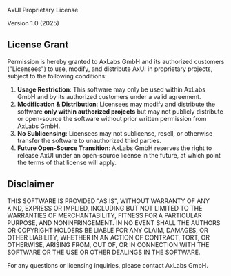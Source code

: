AxUI Proprietary License

Version 1.0 (2025)

## License Grant

Permission is hereby granted to AxLabs GmbH and its authorized customers ("Licensees") to use, modify, and distribute AxUI in proprietary projects, subject to the following conditions:

1. **Usage Restriction**: This software may only be used within AxLabs GmbH and by its authorized customers under a valid agreement.
2. **Modification & Distribution**: Licensees may modify and distribute the software **only within authorized projects** but may not publicly distribute or open-source the software without prior written permission from AxLabs GmbH.
3. **No Sublicensing**: Licensees may not sublicense, resell, or otherwise transfer the software to unauthorized third parties.
4. **Future Open-Source Transition**: AxLabs GmbH reserves the right to release AxUI under an open-source license in the future, at which point the terms of that license will apply.

## Disclaimer

THIS SOFTWARE IS PROVIDED "AS IS", WITHOUT WARRANTY OF ANY KIND, EXPRESS OR IMPLIED, INCLUDING BUT NOT LIMITED TO THE WARRANTIES OF MERCHANTABILITY, FITNESS FOR A PARTICULAR PURPOSE, AND NONINFRINGEMENT. IN NO EVENT SHALL THE AUTHORS OR COPYRIGHT HOLDERS BE LIABLE FOR ANY CLAIM, DAMAGES, OR OTHER LIABILITY, WHETHER IN AN ACTION OF CONTRACT, TORT, OR OTHERWISE, ARISING FROM, OUT OF, OR IN CONNECTION WITH THE SOFTWARE OR THE USE OR OTHER DEALINGS IN THE SOFTWARE.

For any questions or licensing inquiries, please contact AxLabs GmbH.
